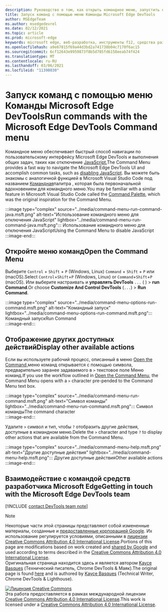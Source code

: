 ```yaml
---
description: Руководство о том, как открыть командное меню, запустить команды, просмотреть другие действия и другие действия.
title: Запуск команд с помощью меню Команды Microsoft Edge DevTools
author: MSEdgeTeam
ms.author: msedgedevrel
ms.date: 02/12/2021
ms.topic: article
ms.prod: microsoft-edge
keywords: microsoft edge, веб-разработка, инструменты f12, средства разработчика
ms.openlocfilehash: a9e67815f69a44d3bd2a741738b04c7170f6ac15
ms.sourcegitcommit: 6cf12643e9959873f8b5d785fd6158eeab74f424
ms.translationtype: MT
ms.contentlocale: ru-RU
ms.lasthandoff: 03/06/2021
ms.locfileid: "11398030"
---
```

<!-- Copyright Kayce Basques 

   Licensed under the Apache License, Version 2.0 (the "License");
   you may not use this file except in compliance with the License.
   You may obtain a copy of the License at

       https://www.apache.org/licenses/LICENSE-2.0

   Unless required by applicable law or agreed to in writing, software
   distributed under the License is distributed on an "AS IS" BASIS,
   WITHOUT WARRANTIES OR CONDITIONS OF ANY KIND, either express or implied.
   See the License for the specific language governing permissions and
   limitations under the License.  -->  

# <a name="run-commands-with-the-microsoft-edge-devtools-command-menu"></a><span data-ttu-id="00934-104">Запуск команд с помощью меню Команды Microsoft Edge DevTools</span><span class="sxs-lookup"><span data-stu-id="00934-104">Run commands with the Microsoft Edge DevTools Command menu</span></span>  

<span data-ttu-id="00934-105">Командное меню обеспечивает быстрый способ навигации по пользовательскому интерфейсу Microsoft Edge DevTools и выполнения общих задач, таких как отключение [JavaScript.][JavascriptDisable]</span><span class="sxs-lookup"><span data-stu-id="00934-105">The Command Menu provides a fast way to navigate the Microsoft Edge DevTools UI and accomplish common tasks, such as [disabling JavaScript][JavascriptDisable].</span></span>  <span data-ttu-id="00934-106">Вы можете быть знакомы с аналогичной функцией в Microsoft Visual Studio Code под названием [Командная][VisualStudioCodeUICommandPalette]палитра , которая была первоначальной вдохновением для командного меню.</span><span class="sxs-lookup"><span data-stu-id="00934-106">You may be familiar with a similar feature in Microsoft Visual Studio Code called the [Command Palette][VisualStudioCodeUICommandPalette], which was the original inspiration for the Command Menu.</span></span>  

:::image type="complex" source="../media/command-menu-run-command-java.msft.png" alt-text="Использование командного меню для отключения JavaScript" lightbox="../media/command-menu-run-command-java.msft.png":::
   <span data-ttu-id="00934-108">Использование командного меню для отключения JavaScript</span><span class="sxs-lookup"><span data-stu-id="00934-108">Using the Command Menu to disable JavaScript</span></span>  
:::image-end:::  

## <a name="open-the-command-menu"></a><span data-ttu-id="00934-109">Откройте меню команд</span><span class="sxs-lookup"><span data-stu-id="00934-109">Open the Command Menu</span></span>  

<span data-ttu-id="00934-110">Выберите `Control` + `Shift` + `P` \(Windows, Linux\) `Command` + `Shift` + `P` или \(macOS\).</span><span class="sxs-lookup"><span data-stu-id="00934-110">Select `Control`+`Shift`+`P` \(Windows, Linux\) or `Command`+`Shift`+`P` \(macOS\).</span></span> <span data-ttu-id="00934-111">Или выберите настраивать и **управлять DevTools** `...` \( \) > **run Command**.</span><span class="sxs-lookup"><span data-stu-id="00934-111">Or choose **Customize And Control DevTools** \(`...`\) > **Run Command**.</span></span>  

:::image type="complex" source="../media/command-menu-options-run-command.msft.png" alt-text="Командный запуск" lightbox="../media/command-menu-options-run-command.msft.png":::
   <span data-ttu-id="00934-113">Командный запуск</span><span class="sxs-lookup"><span data-stu-id="00934-113">Run Command</span></span>  
:::image-end:::  

## <a name="display-other-available-actions"></a><span data-ttu-id="00934-114">Отображение других доступных действий</span><span class="sxs-lookup"><span data-stu-id="00934-114">Display other available actions</span></span>  

<span data-ttu-id="00934-115">Если вы используете рабочий процесс, описанный в меню [Open the Command,](#open-the-command-menu)меню команд открывается с помощью символа, предварительно заранее задаваемого в `>` текстовое поле Меню команд.</span><span class="sxs-lookup"><span data-stu-id="00934-115">If you use the workflow outlined in [Open the Command Menu](#open-the-command-menu), the Command Menu opens with a `>` character pre-pended to the Command Menu text box.</span></span>  

:::image type="complex" source="../media/command-menu-run-command.msft.png" alt-text="Символ команды" lightbox="../media/command-menu-run-command.msft.png":::
   <span data-ttu-id="00934-117">Символ команды</span><span class="sxs-lookup"><span data-stu-id="00934-117">The command character</span></span>  
:::image-end:::  

<span data-ttu-id="00934-118">Удалите `>` символ и тип, чтобы `?` отобразить другие действия, доступные в командном меню.</span><span class="sxs-lookup"><span data-stu-id="00934-118">Delete the `>` character and type `?` to display other actions that are available from the Command Menu.</span></span>  

:::image type="complex" source="../media/command-menu-help.msft.png" alt-text="Другие доступные действия" lightbox="../media/command-menu-help.msft.png":::
   <span data-ttu-id="00934-120">Другие доступные действия</span><span class="sxs-lookup"><span data-stu-id="00934-120">Other available actions</span></span>  
:::image-end:::  

## <a name="getting-in-touch-with-the-microsoft-edge-devtools-team"></a><span data-ttu-id="00934-121">Взаимодействие с командой средств разработчика Microsoft Edge</span><span class="sxs-lookup"><span data-stu-id="00934-121">Getting in touch with the Microsoft Edge DevTools team</span></span>  

[!INCLUDE [contact DevTools team note](../includes/contact-devtools-team-note.md)]  

<!-- links -->  

[JavascriptDisable]: ../javascript/disable.md "Отключить JavaScript с помощью Microsoft Edge DevTools | Документы Майкрософт"  

[VisualStudioCodeUICommandPalette]: https://code.visualstudio.com/docs/getstarted/userinterface#_command-palette "Палитра команд — Visual Studio пользовательского интерфейса кода"  

> [!NOTE]
> <span data-ttu-id="00934-124">Некоторые части этой страницы представляют собой измененные материалы, созданные и [предоставленные корпорацией Google][GoogleSitePolicies]. Их использование регулируется условиями, описанными в [лицензии Creative Commons Attribution 4.0 International License][CCA4IL].</span><span class="sxs-lookup"><span data-stu-id="00934-124">Portions of this page are modifications based on work created and [shared by Google][GoogleSitePolicies] and used according to terms described in the [Creative Commons Attribution 4.0 International License][CCA4IL].</span></span>  
> <span data-ttu-id="00934-125">Оригинальная страница [](https://developers.google.com/web/tools/chrome-devtools/command-menu/index) находится здесь и является автором [Kayce Basques][KayceBasques] \(Технический писатель, Chrome DevTools \& Маяк\).</span><span class="sxs-lookup"><span data-stu-id="00934-125">The original page is found [here](https://developers.google.com/web/tools/chrome-devtools/command-menu/index) and is authored by [Kayce Basques][KayceBasques] \(Technical Writer, Chrome DevTools \& Lighthouse\).</span></span>  

[![Лицензия Creative Commons][CCby4Image]][CCA4IL]  
<span data-ttu-id="00934-127">Эта работа предоставляется в рамках международной лицензии [Creative Commons Attribution 4.0 International License][CCA4IL].</span><span class="sxs-lookup"><span data-stu-id="00934-127">This work is licensed under a [Creative Commons Attribution 4.0 International License][CCA4IL].</span></span>  

[CCA4IL]: https://creativecommons.org/licenses/by/4.0  
[CCby4Image]: https://i.creativecommons.org/l/by/4.0/88x31.png  
[GoogleSitePolicies]: https://developers.google.com/terms/site-policies  
[KayceBasques]: https://developers.google.com/web/resources/contributors/kaycebasques  
